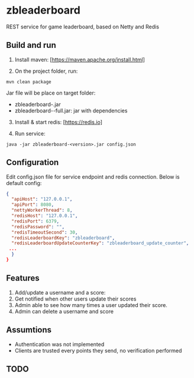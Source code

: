 # zbleaderboard
REST service for game leaderboard, based on Netty and Redis

## Build and run
1. Install maven: [https://maven.apache.org/install.html]

2. On the project folder, run:
```maven
mvn clean package
```
Jar file will be place on target folder:
  - zbleaderboard-<version>.jar 
  - zbleaderboard-<version>-full.jar: jar with dependencies 

3. Install & start redis: [https://redis.io]

4. Run service:
```
java -jar zbleaderboard-<version>.jar config.json
```


## Configuration
Edit config.json file for service endpoint and redis connection.
Below is default config:
```json
{
  "apiHost": "127.0.0.1",
  "apiPort": 8080,
  "nettyWorkerThread": 8,
  "redisHost": "127.0.0.1",
  "redisPort": 6379,
  "redisPassword": "",
  "redisTimeoutSecond": 30,
  "redisLeaderboardKey": "zbleaderboard",
  "redisLeaderboardUpdateCounterKey": "zbleaderboard_update_counter",
 ...
  }
}
```
## Features
1. Add/update a username and a score: 
2. Get notified when other users update their scores 
3. Admin able to see how many times a user updated their score. 
4. Admin can delete a username and score 

## Assumtions

- Authentication was not implemented 
- Clients are trusted every points they send, no verification performed 

## TODO

